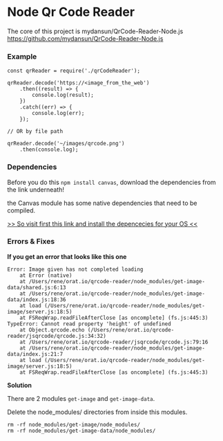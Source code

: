 
# Node Qr Code Reader

The core of this project is mydansun/QrCode-Reader-Node.js https://github.com/mydansun/QrCode-Reader-Node.js

### Example

```
const qrReader = require('./qrCodeReader');

qrReader.decode('https://<image_from_the_web')
    .then((result) => {
        console.log(result);
    })
    .catch((err) => {
        console.log(err);
    });

// OR by file path

qrReader.decode('~/images/qrcode.png')
    .then(console.log);
```


### Dependencies

Before you do this `npm install canvas`, download the dependencies from the link underneath!

the Canvas module has some native dependencies that need to be compiled.

[>> So visit first this link and install the depencecies for your OS <<](https://www.npmjs.com/package/canvas#installation)

### Errors & Fixes

**If you get an error that looks like this one**

```
Error: Image given has not completed loading
    at Error (native)
    at /Users/rene/orat.io/qrcode-reader/node_modules/get-image-data/shared.js:6:13
    at /Users/rene/orat.io/qrcode-reader/node_modules/get-image-data/index.js:18:36
    at load (/Users/rene/orat.io/qrcode-reader/node_modules/get-image/server.js:18:5)
    at FSReqWrap.readFileAfterClose [as oncomplete] (fs.js:445:3)
TypeError: Cannot read property 'height' of undefined
    at Object.qrcode.echo (/Users/rene/orat.io/qrcode-reader/jsqrcode/qrcode.js:34:32)
    at /Users/rene/orat.io/qrcode-reader/jsqrcode/qrcode.js:79:16
    at /Users/rene/orat.io/qrcode-reader/node_modules/get-image-data/index.js:21:7
    at load (/Users/rene/orat.io/qrcode-reader/node_modules/get-image/server.js:18:5)
    at FSReqWrap.readFileAfterClose [as oncomplete] (fs.js:445:3)
```

**Solution**

There are 2 modules `get-image` and `get-image-data`.

Delete the node_modules/ directories from inside this modules.

```
rm -rf node_modules/get-image/node_modules/
rm -rf node_modules/get-image-data/node_modules/
```
